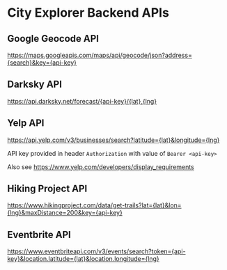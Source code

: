 # City Explorer Backend APIs

## Google Geocode API

https://maps.googleapis.com/maps/api/geocode/json?address={search}&key={api-key}

## Darksky API

https://api.darksky.net/forecast/{api-key}/{lat},{lng}


## Yelp API

https://api.yelp.com/v3/businesses/search?latitude={lat}&longitude={lng}

API key provided in header `Authorization` with value of `Bearer <api-key>`

Also see https://www.yelp.com/developers/display_requirements

## Hiking Project API

https://www.hikingproject.com/data/get-trails?lat={lat}&lon={lng}&maxDistance=200&key={api-key}

## Eventbrite API

https://www.eventbriteapi.com/v3/events/search?token={api-key}&location.latitude={lat}&location.longitude={lng}



